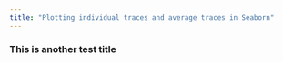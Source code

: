 ```yaml
---
title: "Plotting individual traces and average traces in Seaborn"
---
```


### This is another test title